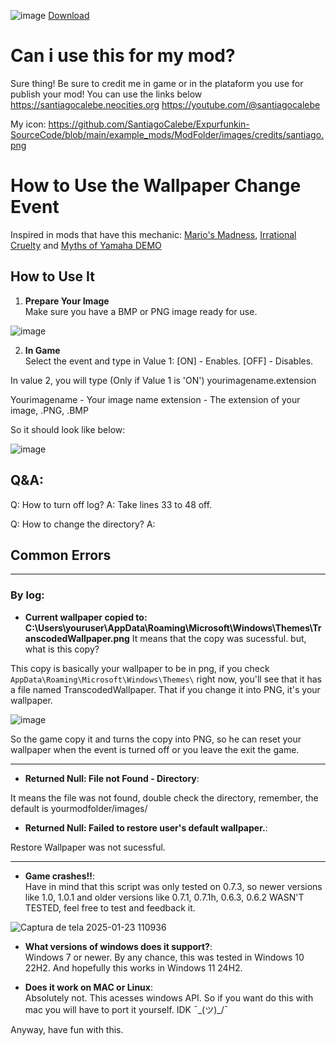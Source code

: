 ![image](https://github.com/user-attachments/assets/cb2a1195-274c-40ce-81c1-a81ca363d738)
[Download](https://gamebanana.com/tools/18983)

# Can i use this for my mod?
Sure thing! Be sure to credit me in game or in the plataform you use for publish your mod! You can use the links below
https://santiagocalebe.neocities.org
https://youtube.com/@santiagocalebe

My icon: https://github.com/SantiagoCalebe/Expurfunkin-SourceCode/blob/main/example_mods/ModFolder/images/credits/santiago.png

# How to Use the Wallpaper Change Event

Inspired in mods that have this mechanic: [Mario's Madness](https://gamebanana.com/mods/359554), [Irrational Cruelty](https://gamejolt.com/games/NoMoreInnocence/928433) and [Myths of Yamaha DEMO](https://gamebanana.com/mods/569957)

## How to Use It

1. **Prepare Your Image**  
Make sure you have a BMP or PNG image ready for use.

![image](https://github.com/user-attachments/assets/c88df341-635a-4597-8b33-6932ed6060d1)


2. **In Game**  
Select the event and type in Value 1:
[ON] - Enables.
[OFF] - Disables.

In value 2, you will type (Only if Value 1 is 'ON')
yourimagename.extension

Yourimagename - Your image name
extension - The extension of your image, .PNG, .BMP

So it should look like below:

![image](https://github.com/user-attachments/assets/3a2451c6-6528-40b6-a3b5-1ab79ab541ce)


## Q&A:

Q: How to turn off log?
A: Take lines 33 to 48 off.

Q: How to change the directory?
A: 
    
    
## Common Errors

__________________________________________________________________________________________________________________________________________________

### By log:
- **Current wallpaper copied to: C:\Users\youruser\AppData\Roaming\Microsoft\Windows\Themes\TranscodedWallpaper.png**
It means that the copy was sucessful. but, what is this copy?

This copy is basically your wallpaper to be in png, if you check `AppData\Roaming\Microsoft\Windows\Themes\` right now, you'll see that it has a file named TranscodedWallpaper. That if you change it into PNG, it's your wallpaper.

![image](https://github.com/user-attachments/assets/c8fb6e20-5464-4401-b261-8f62063c6952)

So the game copy it and turns the copy into PNG, so he can reset your wallpaper when the event is turned off or you leave the exit the game.

__________________________________________________________________________________________________________________________________________________

- **Returned Null: File not Found - Directory**:

It means the file was not found, double check the directory, remember, the default is yourmodfolder/images/

- **Returned Null: Failed to restore user's default wallpaper.**:
  
Restore Wallpaper was not sucessful.

__________________________________________________________________________________________________________________________________________________
  
- **Game crashes!!**:  
Have in mind that this script was only tested on 0.7.3, so newer versions like 1.0, 1.0.1 and older versions like 0.7.1, 0.7.1h, 0.6.3, 0.6.2 WASN'T TESTED, feel free to test and feedback it.

![Captura de tela 2025-01-23 110936](https://github.com/user-attachments/assets/4260cf1c-6bdd-4071-9309-c512ca2dce8c)


- **What versions of windows does it support?**:  
Windows 7 or newer. By any chance, this was tested in Windows 10 22H2. And hopefully this works in Windows 11 24H2.


- **Does it work on MAC or Linux**:  
Absolutely not. This acesses windows API. So if you want do this with mac you will have to port it yourself. IDK ¯\_(ツ)_/¯


Anyway, have fun with this.
